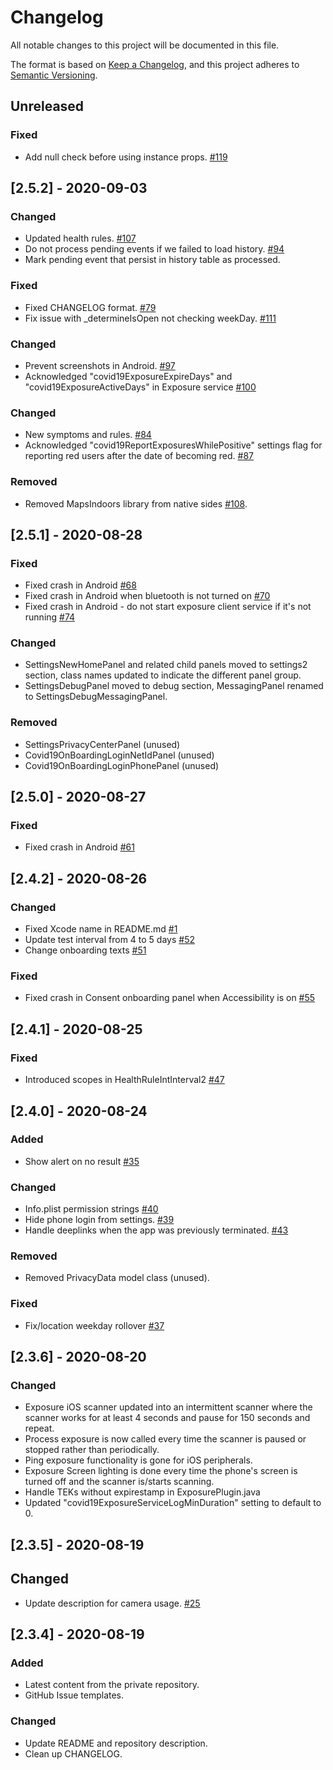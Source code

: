 # Changelog
All notable changes to this project will be documented in this file.

The format is based on [Keep a Changelog](https://keepachangelog.com/en/1.0.0/),
and this project adheres to [Semantic Versioning](https://semver.org/spec/v2.0.0.html).

## Unreleased
### Fixed
 - Add null check before using instance props. [#119](https://github.com/rokwire/safer-illinois-app/pull/119)


## [2.5.2] - 2020-09-03
### Changed
 - Updated health rules. [#107](https://github.com/rokwire/safer-illinois-app/issues/107)
 - Do not process pending events if we failed to load history. [#94](https://github.com/rokwire/safer-illinois-app/issues/94)
 - Mark pending event that persist in history table as processed.

### Fixed
 - Fixed CHANGELOG format. [#79](https://github.com/rokwire/safer-illinois-app/issues/79)
 - Fix issue with _determineIsOpen not checking weekDay. [#111](https://github.com/rokwire/safer-illinois-app/pull/111)
 
### Changed
 - Prevent screenshots in Android. [#97](https://github.com/rokwire/safer-illinois-app/issues/97)
- Acknowledged "covid19ExposureExpireDays" and "covid19ExposureActiveDays" in Exposure service [#100](https://github.com/rokwire/safer-illinois-app/issues/100)

### Changed
 - New symptoms and rules. [#84](https://github.com/rokwire/safer-illinois-app/issues/84)
 - Acknowledged "covid19ReportExposuresWhilePositive" settings flag for reporting red users after the date of becoming red. [#87](https://github.com/rokwire/safer-illinois-app/issues/87)

### Removed
 - Removed MapsIndoors library from native sides [#108](https://github.com/rokwire/safer-illinois-app/issues/108).

## [2.5.1] - 2020-08-28
### Fixed
- Fixed crash in Android [#68](https://github.com/rokwire/safer-illinois-app/issues/68)
- Fixed crash in Android when bluetooth is not turned on [#70](https://github.com/rokwire/safer-illinois-app/issues/70)
- Fixed crash in Android - do not start exposure client service if it's not running [#74](https://github.com/rokwire/safer-illinois-app/issues/74)

### Changed
- SettingsNewHomePanel and related child panels moved to settings2 section, class names updated to indicate the different panel group.
- SettingsDebugPanel moved to debug section, MessagingPanel renamed to SettingsDebugMessagingPanel.

### Removed
- SettingsPrivacyCenterPanel (unused)
- Covid19OnBoardingLoginNetIdPanel (unused)
- Covid19OnBoardingLoginPhonePanel (unused)

## [2.5.0] - 2020-08-27
### Fixed
- Fixed crash in Android [#61](https://github.com/rokwire/safer-illinois-app/issues/61)

## [2.4.2] - 2020-08-26
### Changed
- Fixed Xcode name in README.md [#1](https://github.com/rokwire/safer-illinois-app/issues/1)
- Update test interval from 4 to 5 days [#52](https://github.com/rokwire/safer-illinois-app/issues/52)
- Change onboarding texts [#51](https://github.com/rokwire/safer-illinois-app/issues/51)

### Fixed
- Fixed crash in Consent onboarding panel when Accessibility is on [#55](https://github.com/rokwire/safer-illinois-app/issues/55)

## [2.4.1] - 2020-08-25
### Fixed
- Introduced scopes in HealthRuleIntInterval2 [#47](https://github.com/rokwire/safer-illinois-app/issues/47)

## [2.4.0] - 2020-08-24
### Added
- Show alert on no result [#35](https://github.com/rokwire/safer-illinois-app/issues/35)

### Changed
- Info.plist permission strings [#40](https://github.com/rokwire/safer-illinois-app/issues/40)
- Hide phone login from settings. [#39](https://github.com/rokwire/safer-illinois-app/issues/39)
- Handle deeplinks when the app was previously terminated. [#43](https://github.com/rokwire/safer-illinois-app/issues/42)

### Removed
- Removed PrivacyData model class (unused).

### Fixed
- Fix/location weekday rollover [#37](https://github.com/rokwire/safer-illinois-app/issues/37)

## [2.3.6] - 2020-08-20
### Changed
- Exposure iOS scanner updated into an intermittent scanner where the scanner works for at least 4 seconds and pause for 150 seconds and repeat.
- Process exposure is now called every time the scanner is paused or stopped rather than periodically.
- Ping exposure functionality is gone for iOS peripherals.
- Exposure Screen lighting is done every time the phone's screen is turned off and the scanner is/starts scanning. 
- Handle TEKs without expirestamp in ExposurePlugin.java
- Updated "covid19ExposureServiceLogMinDuration" setting to default to 0.

## [2.3.5] - 2020-08-19
## Changed
- Update description for camera usage. [#25](https://github.com/rokwire/safer-illinois-app/issues/25)

## [2.3.4] - 2020-08-19
### Added
- Latest content from the private repository.
- GitHub Issue templates.

### Changed
- Update README and repository description.
- Clean up CHANGELOG.
